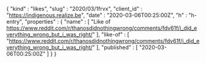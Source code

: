 {
  "kind" : "likes",
  "slug" : "2020/03/1frvx",
  "client_id" : "https://indigenous.realize.be",
  "date" : "2020-03-06T00:25:00Z",
  "h" : "h-entry",
  "properties" : {
    "name" : [ "Like of https://www.reddit.com/r/thanosdidnothingwrong/comments/fdv61f/i_did_everything_wrong_but_i_was_right/" ],
    "like-of" : [ "https://www.reddit.com/r/thanosdidnothingwrong/comments/fdv61f/i_did_everything_wrong_but_i_was_right/" ],
    "published" : [ "2020-03-06T00:25:00Z" ]
  }
}
